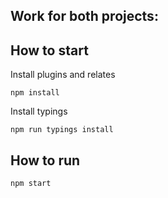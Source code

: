 Work for both projects:
-


How to start
-- 

Install plugins and relates

```shell
npm install
```


Install typings

```shell
npm run typings install
```


How to run
--

```shell
npm start
```